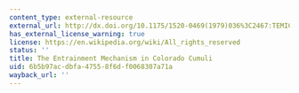 ```yaml
---
content_type: external-resource
external_url: http://dx.doi.org/10.1175/1520-0469(1979)036%3C2467:TEMICC%3E2.0.CO;2
has_external_license_warning: true
license: https://en.wikipedia.org/wiki/All_rights_reserved
status: ''
title: The Entrainment Mechanism in Colorado Cumuli
uid: 6b5b97ac-dbfa-4755-8f6d-f0068307a71a
wayback_url: ''
---
```

